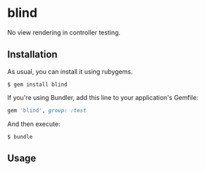 blind
====

No view rendering in controller testing.

Installation
------------

As usual, you can install it using rubygems.

```console
$ gem install blind
```

If you're using Bundler, add this line to
your application's Gemfile:

```ruby
gem 'blind', group: :test
```

And then execute:

```console
$ bundle
```

Usage
-----
